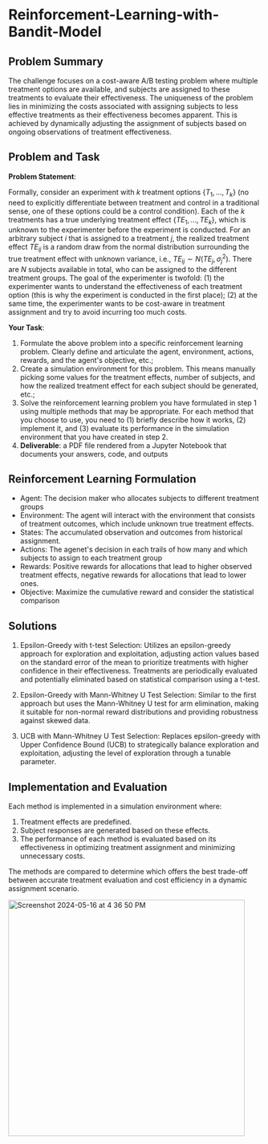 # Reinforcement-Learning-with-Bandit-Model

## Problem Summary
The challenge focuses on a cost-aware A/B testing problem where multiple treatment options are available, and subjects are assigned to these treatments to evaluate their effectiveness. The uniqueness of the problem lies in minimizing the costs associated with assigning subjects to less effective treatments as their effectiveness becomes apparent. This is achieved by dynamically adjusting the assignment of subjects based on ongoing observations of treatment effectiveness.

## Problem and Task

**Problem Statement**: 

Formally, consider an experiment with $k$ treatment options $\{T_1, \ldots, T_k\}$ (no need to explicitly differentiate between treatment and control in a traditional sense, one of these options could be a control condition). Each of the $k$ treatments has a true underlying treatment effect $\{TE_1, \ldots, TE_k\}$, which is unknown to the experimenter before the experiment is conducted. For an arbitrary subject $i$ that is assigned to a treatment $j$, the realized treatment effect $TE_{ij}$ is a random draw from the normal distribution surrounding the true treatment effect with unknown variance, i.e., $TE_{ij} \sim N(TE_j, \sigma^2_j)$. There are $N$ subjects available in total, who can be assigned to the different treatment groups. The goal of the experimenter is twofold: (1) the experimenter wants to understand the effectiveness of each treatment option (this is why the experiment is conducted in the first place); (2) at the same time, the experimenter wants to be cost-aware in treatment assignment and try to avoid incurring too much costs.

**Your Task**:
1. Formulate the above problem into a specific reinforcement learning problem. Clearly define and articulate the agent, environment, actions, rewards, and the agent's objective, etc.;
2. Create a simulation environment for this problem. This means manually picking some values for the treatment effects, number of subjects, and how the realized treatment effect for each subject should be generated, etc.;
3. Solve the reinforcement learning problem you have formulated in step 1 using multiple methods that may be appropriate. For each method that you choose to use, you need to (1) briefly describe how it works, (2) implement it, and (3) evaluate its performance in the simulation environment that you have created in step 2.
4. **Deliverable**: a PDF file rendered from a Jupyter Notebook that documents your answers, code, and outputs

## Reinforcement Learning Formulation
- Agent: The decision maker who allocates subjects to different treatment groups
- Environment: The agent will interact with the environment that consists of treatment outcomes, which include unknown true treatment effects.
- States: The accumulated observation and outcomes from historical assignment.
- Actions: The agenet's decision in each trails of how many and which subjects to assign to each treatment group
- Rewards: Positive rewards for allocations that lead to higher observed treatment effects, negative rewards for allocations that lead to lower ones.
- Objective: Maximize the cumulative reward and consider the statistical comparison

## Solutions 
1. Epsilon-Greedy with t-test Selection: Utilizes an epsilon-greedy approach for exploration and exploitation, adjusting action values based on the standard error of the mean to prioritize treatments with higher confidence in their effectiveness. Treatments are periodically evaluated and potentially eliminated based on statistical comparison using a t-test.

2. Epsilon-Greedy with Mann-Whitney U Test Selection: Similar to the first approach but uses the Mann-Whitney U test for arm elimination, making it suitable for non-normal reward distributions and providing robustness against skewed data.

3. UCB with Mann-Whitney U Test Selection: Replaces epsilon-greedy with Upper Confidence Bound (UCB) to strategically balance exploration and exploitation, adjusting the level of exploration through a tunable parameter.

## Implementation and Evaluation
Each method is implemented in a simulation environment where:

1. Treatment effects are predefined.
2. Subject responses are generated based on these effects.
3. The performance of each method is evaluated based on its effectiveness in optimizing treatment assignment and minimizing unnecessary costs.

The methods are compared to determine which offers the best trade-off between accurate treatment evaluation and cost efficiency in a dynamic assignment scenario.

<img width="471" alt="Screenshot 2024-05-16 at 4 36 50 PM" src="https://github.com/YenChenHsu/Reinforcement-Learning-with-Bandit-Model-/assets/57134574/a2ae3081-6014-4d5e-8cc8-fdd5eca2c90b">

